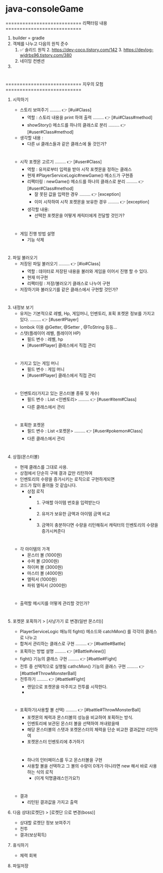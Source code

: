 # java-consoleGame

=========================== 리팩터링 내용 ===========================

1. builder = gradle
2. 객체를 나누고 다음의 원칙 준수
    1. ✅ 솔리드 원칙
        2. https://dev-coco.tistory.com/142
        3. https://devlog-wjdrbs96.tistory.com/380
    2. 네이밍 컨벤션
3.

#

=========================== 지우의 모험 ===========================

1. 시작하기
    - 스토리 보여주기 ......... 👉 [#ui#Class]
        - 역할 : 스토리 내용을 print 하여 출력 ......... 👉 [#ui#Class#method]
        - showStory() 메소드를 하나의 클래스로 분리 ......... 👉 [#user#Class#method]
    - 생각할 내용 :
        - 다른 ui 클래스들과 같은 클래스에 둘 것인가?
      #
    - 시작 포켓몬 고르기 ......... 👉 [#user#Class]
        - 역할 : 유저로부터 입력을 받아 시작 포켓몬을 정하는 클래스
        - 현재 #PlayerServiceLogic#newGame() 메소드가 구현중
        - 리팩터링 : newGame() 메소드를 하나의 클래스로 분리 ......... 👉 [#user#Class#method]
            - 잘 못된 값을 입력한 경우 ......... 👉 [exception]
            - 이미 시작하여 시작 포켓몬을 보유한 경우 ......... 👉  [exception]
        - 생각할 내용:
            - 선택한 포켓몬을 어떻게 캐릭터에게 전달할 것인가?
          
    #

    - 게임 진행 방법 설명
        - 기능 삭제
        
#

2. 파일 불러오기
    - 저장된 파일 불러오기 ......... 👉 [#io#Class]
        - 역할 : 데이터로 저장된 내용을 불러와 게임을 이어서 진행 할 수 있다.
        - 현재 미구현
        - 리팩터링 : 저장/불러오기 클래스로 나누어 구현
    - 저장하기와 불러오기를 같은 클래스에서 구현할 것인가?
#
3. 내정보 보기
    - 유저는 기본적으로 레벨, Hp, 게임머니, 인벤토리, 포획 포켓몬 정보를 가지고 있다. ......... 👉 [#user#Player]
    - lombok 이용 @Getter, @Setter , @ToString 등등...
    - 스텟(플레이어 레벨, 플레이어 HP)
      - 필드 변수 : 레벨, hp
      - [#user#Player] 클래스에서 직접 관리
      #
    - 가지고 있는 게임 머니
      - 필드 변수 : 게임 머니
      - [#user#Player] 클래스에서 직접 관리
      #
    - 인벤토리(가지고 있는 몬스터볼 종류 및 개수)
      - 필드 변수 : List <인벤토리> ......... 👉 [#user#item#Class]
      - 다른 클래스에서 관리
      #
    - 포획한 포켓몬
      - 필드 변수 : List <포켓몬> ......... 👉 [#user#pokemon#Class]
      - 다른 클래스에서 관리
      #
#
4. 상점(몬스터볼)
    - 현재 클래스를 그대로 사용.
    - 상점에서 단순히 구매 결과 값만 리턴하여
    - 인벤토리의 수량을 증가시키는 로직으로 구현하게되면
    - 코드가 많이 줄어들 것 같습니다.
      - 상점 로직
         - 1. 구매할 아이템 번호을 입력받는다
         - 2. 유저가 보유한 금액과 아이템 금액 비교
         - 3. 금액이 충분하다면 수량을 리턴해줘서 캐릭터의 인벤토리의 수량을 증가시켜준다
    #
    - 각 아이템의 가격
      - 몬스터 볼 (1000원)
      - 수퍼 볼  (2000원)
      - 하이퍼 볼 (3000원)
      - 마스터 볼 (4000원)
      - 엘릭서 (1000원)
      - 파워 엘릭서 (2000원)
    #
    - 출력할 메시지를 어떻게 관리할 것인가?
    #
5. 포켓몬 포획하기 > [사냥가기 로 변경(일반 몬스터)]
    - PlayerServiceLogic 매뉴의 fight() 메소드와 catchMon() 를 각각의 클래스로 나누고
    - 합쳐서 관리하는 클래스로 구현  ......... 👉 [#battle#Battle]
    - 포획하는 방법 설명  ......... 👉 [#Battle#view()]
    - fight() 기능의 클래스 구현 ......... 👉 [#battle#Fight]
    - 전투 중 선택적으로 실행될 cathcMon() 기능의 클래스 구현 ......... 👉 [#battle#ThrowMonsterBall]
    - 전투하기 ......... 👉 [#battle#Fight]
      - 랜덤으로 포켓몬을 마주치고 전투를 시작한다.
      - 
   #
    - 포획하기(사용할 볼 선택) ......... 👉 [#battle#ThrowMonsterBall]
      - 포켓몬의 체력과 몬스터볼의 성능을 비교하여 포획하는 방식.
      - 인벤토리에 보관된 몬스터 볼을 선택하여 꺼내왔을때
      - 해당 몬스터볼의 스탯과 포켓몬스터의 체력을 단순 비교한 결과값만 리턴하여
      - 포켓몬스터 인벤토리에 추가하기
      #
         - 하나의 인터페이스를 두고 몬스터볼을 구현
         - 사용할 볼을 선택하고 그 볼의 수량이 0개가 아니라면 new 해서 바로 사용하는 식의 로직
            - (이게 익명클래스인가요?)
      #
    - 결과
       - 리턴된 결과값을 가지고 출력

6. 다음 상대(로켓단) > [로켓단 으로 변경(boss)]
    - 상대할 로켓단 정보 보여주기
    - 전투
    - 결과(보상획득)

7. 휴식하기
    - 체력 회복

8. 파일저장